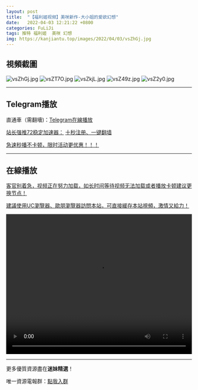 ```yaml
---
layout: post
title:  "【福利姬视频】美咲新作-大小姐的爱欲幻想"
date:   2022-04-03 12:21:22 +0800
categories: FuLiJi
tags: 推特 福利姬  美咲 幻想
img: https://kanjiantu.top/images/2022/04/03/vsZhGj.jpg
---
```



## 視頻截圖

![vsZhGj.jpg](https://kanjiantu.top/images/2022/04/03/vsZhGj.jpg)
![vsZT7O.jpg](https://kanjiantu.top/images/2022/04/03/vsZT7O.jpg)
![vsZkjL.jpg](https://kanjiantu.top/images/2022/04/03/vsZkjL.jpg)
![vsZ49z.jpg](https://kanjiantu.top/images/2022/04/03/vsZ49z.jpg)
![vsZ2y0.jpg](https://kanjiantu.top/images/2022/04/03/vsZ2y0.jpg)

* * *
## Telegram播放

直通車（需翻墻)：[Telegram在線播放](https://t.me/mimeijingxuan/418)

<u>站长强推72稳定加速器：</u> [十秒注册、一键翻墙](https://www.mimei.blog/skip/vpn.html)


<u>急速秒播不卡顿，限时活动更优惠！！！</u>
* * *
## 在線播放
<u>客官别着急，视频正在努力加载，如长时间等待视频无法加载或者播放卡顿建议更换节点！</u>

<u>建議使用UC瀏覽器、歐朋瀏覽器訪問本站，可直接緩存本站視頻，激情又給力！</u>
<center><video src="https://cdn.publer.io/uploads/videos/62497683db279732fb55cca6/491c5787e997e7767cc3c9c1f5192f97.mp4" width="100%" height="380px" controls="controls"></video></center>


* * *
更多優質資源盡在**迷妹精選**！

唯一資源電報群：[點我入群](https://t.me/mimeijingxuan)


